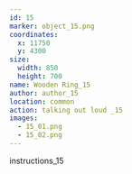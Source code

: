 ```yaml
---
id: 15
marker: object_15.png
coordinates:
  x: 11750
  y: 4300
size:
  width: 850
  height: 700
name: Wooden Ring_15
author: author_15
location: common
action: talking out loud _15
images:
  - 15_01.png
  - 15_02.png
---
```


instructions_15
